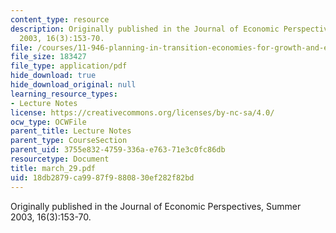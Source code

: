 ```yaml
---
content_type: resource
description: Originally published in the Journal of Economic Perspectives, Summer
  2003, 16(3):153-70.
file: /courses/11-946-planning-in-transition-economies-for-growth-and-equity-spring-2004/18db2879ca9987f9880830ef282f82bd_march_29.pdf
file_size: 183427
file_type: application/pdf
hide_download: true
hide_download_original: null
learning_resource_types:
- Lecture Notes
license: https://creativecommons.org/licenses/by-nc-sa/4.0/
ocw_type: OCWFile
parent_title: Lecture Notes
parent_type: CourseSection
parent_uid: 3755e832-4759-336a-e763-71e3c0fc86db
resourcetype: Document
title: march_29.pdf
uid: 18db2879-ca99-87f9-8808-30ef282f82bd
---
```

Originally published in the Journal of Economic Perspectives, Summer 2003, 16(3):153-70.